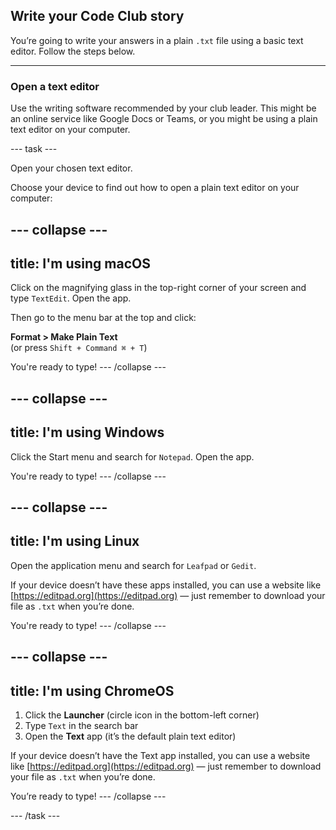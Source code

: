 ## Write your Code Club story

You’re going to write your answers in a plain `.txt` file using a basic text editor. Follow the steps below.

---

### Open a text editor

Use the writing software recommended by your club leader. This might be an online service like Google Docs or Teams, or you might be using a plain text editor on your computer.

--- task ---

Open your chosen text editor.


Choose your device to find out how to open a plain text editor on your computer:

--- collapse ---
---
title: I'm using macOS
---

Click on the magnifying glass in the top-right corner of your screen and type `TextEdit`. Open the app.

Then go to the menu bar at the top and click:

**Format > Make Plain Text**  
(or press `Shift + Command ⌘ + T`)

You're ready to type!
--- /collapse ---

--- collapse ---
---
title: I'm using Windows
---

Click the Start menu and search for `Notepad`. Open the app.

You're ready to type!
--- /collapse ---

--- collapse ---
---
title: I'm using Linux
---

Open the application menu and search for `Leafpad` or `Gedit`.

If your device doesn’t have these apps installed, you can use a website like [https://editpad.org](https://editpad.org) — just remember to download your file as `.txt` when you’re done.

You're ready to type!
--- /collapse ---

--- collapse ---
---
title: I'm using ChromeOS
---

1. Click the **Launcher** (circle icon in the bottom-left corner)
2. Type `Text` in the search bar
3. Open the **Text** app (it’s the default plain text editor)

If your device doesn’t have the Text app installed, you can use a website like [https://editpad.org](https://editpad.org) — just remember to download your file as `.txt` when you’re done.

You’re ready to type!
--- /collapse ---

--- /task ---
